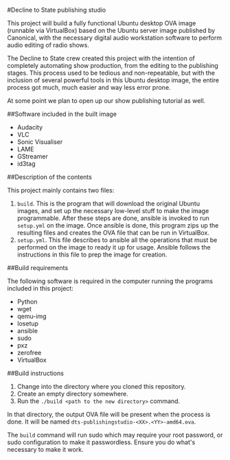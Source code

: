 #Decline to State publishing studio

This project will build a fully functional Ubuntu desktop OVA image (runnable via VirtualBox) based on the Ubuntu server image published by Canonical, with the necessary digital audio workstation software to perform audio editing of radio shows.

The Decline to State crew created this project with the intention of completely automating show production, from the editing to the publishing stages.  This process used to be tedious and non-repeatable, but with the inclusion of several powerful tools in this Ubuntu desktop image, the entire process got much, much easier and way less error prone.

At some point we plan to open up our show publishing tutorial as well.

##Software included in the built image

- Audacity
- VLC
- Sonic Visualiser
- LAME
- GStreamer
- id3tag

##Description of the contents

This project mainly contains two files:

1. `build`.  This is the program that will download the original Ubuntu images, and set up the necessary low-level stuff to make the image programmable.  After these steps are done, ansible is invoked to run `setup.yml` on the image.  Once ansible is done, this program zips up the resulting files and creates the OVA file that can be run in VirtualBox.
2. `setup.yml`.  This file describes to ansible all the operations that must be performed on the image to ready it up for usage.  Ansible follows the instructions in this file to prep the image for creation.

##Build requirements

The following software is required in the computer running the programs included in this project:

- Python
- wget
- qemu-img
- losetup
- ansible
- sudo
- pxz
- zerofree
- VirtualBox

##Build instructions

1. Change into the directory where you cloned this repository.
2. Create an empty directory somewhere.
3. Run the `./build <path to the new directory>` command.

In that directory, the output OVA file will be present when the process is done.  It will be named `dts-publishingstudio-<XX>.<YY>-amd64.ova`.

The `build` command will run sudo which may require your root password, or sudo configuration to make it passwordless.  Ensure you do what's necessary to make it work.
